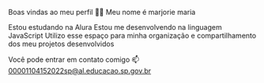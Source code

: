 Boas vindas ao meu perfil 💙💙
Meu nome é marjorie maria 

Estou estudando na Alura
Estou me desenvolvendo na linguagem JavaScript
Utilizo esse espaço para minha organização e compartilhamento dos meu projetos desenvolvidos

Você pode entrar em contato comigo 📫
00001104152022sp@al.educacao.sp.gov.br
[](link)
